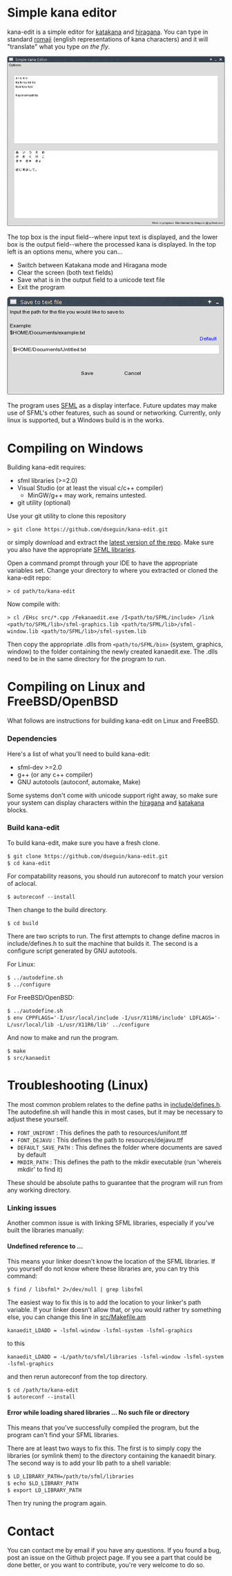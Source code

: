 # Simple kana editor
kana-edit is a simple editor for <a href="https://en.wikipedia.org/wiki/Katakana">katakana</a> and <a href="https://en.wikipedia.org/wiki/Hiragana">hiragana</a>. You can type in standard <a href="https://en.wikipedia.org/wiki/R%C5%8Dmaji">romaji</a> (english representations of kana characters) and it will "translate" what you type *on the fly*.

<img src="resources/screenshot01.png">

The top box is the input field--where input text is displayed, and the lower box is the output field--where the processed kana is displayed. In the top left is an options menu, where you can...

- Switch between Katakana mode and Hiragana mode
- Clear the screen (both text fields)
- Save what is in the output field to a unicode text file
- Exit the program

<img src="resources/screenshot02.png">

The program uses <a href="http://www.sfml-dev.org/">SFML</a> as a display interface. Future updates may make use of SFML's other features, such as sound or networking. Currently, only linux is supported, but a Windows build is in the works.

# Compiling on Windows
Building kana-edit requires:
- sfml libraries (>=2.0)
- Visual Studio (or at least the visual c/c++ compiler)
   - MinGW/g++ may work, remains untested.
- git utility (optional)

Use your git utility to clone this repository
```
> git clone https://github.com/dseguin/kana-edit.git
```
or simply download and extract the <a href="https://github.com/dseguin/kana-edit/archive/master.zip">latest version of the repo</a>. Make sure you also have the appropriate <a href="http://www.sfml-dev.org/download.php">SFML libraries</a>.

Open a command prompt through your IDE to have the appropriate variables set. Change your directory to where you extracted or cloned the kana-edit repo:
```
> cd path/to/kana-edit
```
Now compile with:
```
> cl /EHsc src/*.cpp /Fekanaedit.exe /I<path/to/SFML/include> /link <path/to/SFML/lib>/sfml-graphics.lib <path/to/SFML/lib>/sfml-window.lib <path/to/SFML/lib>/sfml-system.lib
```
Then copy the appropriate .dlls from `<path/to/SFML/bin>` (system, graphics, window) to the folder containing the newly created kanaedit.exe. The .dlls need to be in the same directory for the program to run.

# Compiling on Linux and FreeBSD/OpenBSD
What follows are instructions for building kana-edit on Linux and FreeBSD.

### Dependencies
Here's a list of what you'll need to build kana-edit:
- sfml-dev >=2.0
- g++ (or any c++ compiler)
- GNU autotools (autoconf, automake, Make)

Some systems don't come with unicode support right away, so make sure your system can display characters within the <a href="https://en.wikipedia.org/wiki/Hiragana_%28Unicode_block%29">hiragana</a> and <a href="https://en.wikipedia.org/wiki/Katakana_%28Unicode_block%29">katakana</a> blocks.

### Build kana-edit
To build kana-edit, make sure you have a fresh clone.
```
$ git clone https://github.com/dseguin/kana-edit.git
$ cd kana-edit
```
For compatability reasons, you should run autoreconf to match your version of aclocal.
```
$ autoreconf --install
```
Then change to the build directory.
```
$ cd build
```
There are two scripts to run. The first attempts to change define macros in include/defines.h to suit the machine that builds it. The second is a configure script generated by GNU autotools.

For Linux:
```
$ ../autodefine.sh
$ ../configure
```
For FreeBSD/OpenBSD:
```
$ ../autodefine.sh
$ env CPPFLAGS='-I/usr/local/include -I/usr/X11R6/include' LDFLAGS='-L/usr/local/lib -L/usr/X11R6/lib' ../configure
```
And now to make and run the program.
```
$ make
$ src/kanaedit
```

# Troubleshooting (Linux)
The most common problem relates to the define paths in <a href="include/defines.h">include/defines.h</a>. The autodefine.sh will handle this in most cases, but it may be necessary to adjust these yourself.
- `FONT_UNIFONT` : This defines the path to resources/unifont.ttf
- `FONT_DEJAVU` : This defines the path to resources/dejavu.ttf
- `DEFAULT_SAVE_PATH` : This defines the folder where documents are saved by default
- `MKDIR_PATH` : This defines the path to the mkdir executable (run 'whereis mkdir' to find it)

These should be absolute paths to guarantee that the program will run from any working directory.

### Linking issues
Another common issue is with linking SFML libraries, especially if you've built the libraries manually:
#### Undefined reference to ...
This means your linker doesn't know the location of the SFML libraries. If you yourself do not know where these libraries are, you can try this command:
```
$ find / libsfml* 2>/dev/null | grep libsfml
```
The easiest way to fix this is to add the location to your linker's path variable. If your linker doesn't allow that, or you would rather try something else, you can change this line in <a href="src/Makefile.am">src/Makefile.am</a>
```
kanaedit_LDADD = -lsfml-window -lsfml-system -lsfml-graphics
```
to this
```
kanaedit_LDADD = -L/path/to/sfml/libraries -lsfml-window -lsfml-system -lsfml-graphics
```
and then rerun autoreconf from the top directory.
```
$ cd /path/to/kana-edit
$ autoreconf --install
```
#### Error while loading shared libraries ... No such file or directory
This means that you've successfully compiled the program, but the program can't find your SFML libraries.

There are at least two ways to fix this. The first is to simply copy the libraries (or symlink them) to the directory containing the kanaedit binary. The second way is to add your lib path to a shell variable:
```
$ LD_LIBRARY_PATH=/path/to/sfml/libraries
$ echo $LD_LIBRARY_PATH
$ export LD_LIBRARY_PATH
```
Then try runing the program again.

# Contact
You can contact me by email if you have any questions. If you found a bug, post an issue on the Github project page. If you see a part that could be done better, or you want to contribute, you're very welcome to do so.
